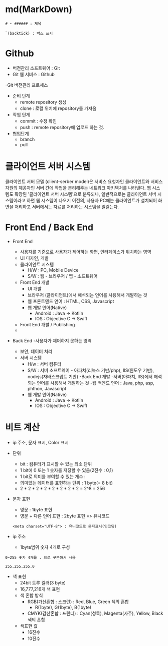 # md(MarkDown)

```
# ~ ###### : 제목

`(backtick) : 박스 표시
```

# Github

- 버전관리 소프트웨어 : Git
- Git 웹 서비스 : Github

-Git 버전관리 프로세스

- 준비 단계
  - remote repository 생성
  - clone : 로컬 위치에 repository를 가져옴
- 작업 단계
  - commit : 수정 확인
  - push : remote repository에 업로드 하는 것.
- 협업단계
  - branch
  - pull

# 클라이언트 서버 시스템

클라이언트 서버 모델 (client-serber model)은 서비스 요청자인 클라이언트와 서비스 자원의 제공자인 서버 간에 작업을 분리해주는 네트워크 아키텍처를 나타낸다. 웹 시스템도 확장된 '클라이언트 서버 시스템'으로 분류되나, 일반적으로는 클라이언트 서버 시스템이라고 하면 웹 시스템이 나오기 이전의, 사용자 PC에는 클라이언트가 설치되어 화면을 처리하고 서버에서는 자료를 처리하는 시스템을 일컫는다.

# Front End / Back End

- Front End

  - 사용자를 기준으로 사용자가 제어하는 화면, 인터페이스가 위치하는 영역
  - UI 디자인, 개발
  - 클라이언트 시스템
    - H/W : PC, Mobile Device
    - S/W : 웹 - 브라우저 / 앱 - 소프트웨어
  - Front End 개발
    - UI 개발
    - 브라우저 (클라이언트)에서 해석되는 언어를 사용해서 개발하는 것
    - 웹 프론트엔드 언어 : HTML, CSS, Javascript
    - 웹 개발 언어(Native)
      - Android : Java -> Kotlin
      - IOS : Objective C -> Swift
  - Front End 개발 / Publishing
  -

- Back End -사용자가 제어하지 못하는 영역
  - 보안, 데이터 처리
  - 서버 시스템
    - H/w : 서버 컴퓨터
    - S/W : 서버 소프트웨어 - 아파치(리눅스 기반/php), IIS(윈도우 기반), nodejs(자바스크립트 기반)
      -Back End 개발 -서버(아파치, IIS)에서 해석되는 언어를 사용해서 개발하는 것 -웹 백엔드 언어 : Java, php, asp, phthon, Javascript
    - 웹 개발 언어(Native)
      - Android : Java -> Kotlin
      - IOS : Objective C -> Swift

# 비트 계산

- ip 주소, 문자 표시, Color 표시

- 단위
  - bit : 컴퓨터가 표시할 수 있는 최소 단위
  - 1 bit에 0 또는 1 숫자를 저장할 수 있음(2진수 : 0,1)
  - 1 bit로 의미를 부여할 수 있는 개수 : 
  - 의미있는 데이터를 표현하는 단위 : 1 byte(= 8 bit)
  - 2 * 2 * 2 * 2 * 2 * 2 * 2 * 2 = 2^8 = 256

- 문자 표현
  - 영문 : 1byte 표현
  - 영문 + 다른 언어 표현 : 2byte 표현 => 유니코드

  ```
  <meta charset="UTF-8"> : 유니코드로 문자표시(인코딩)
  ```

- ip 주소
  - 1byte범위 숫자 4개로 구성
```
0~255 숫자 4개를 . 으로 구분해서 사용

255.255.255.0
```

- 색 표현
  - 24bit 트루 컬러(3 byte)
  - 16,777,216개 색 표현
  - 색 혼합 방식
    - RGB(가산혼합 : 스크린) : Red, Blue, Green 색의 혼합
      - R(1byte), G(1byte), B(1byte)
    - CMYK(감산혼합 : 프린터) : Cyan(청록), Magenta(자주), Yellow, Black 색의 혼합
  - 색표현 값
    - 16진수 
    - 10진수